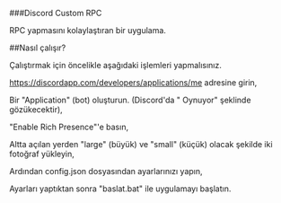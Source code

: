 ###Discord Custom RPC

RPC yapmasını kolaylaştıran bir uygulama.

##Nasıl çalışır?

Çalıştırmak için öncelikle aşağıdaki işlemleri yapmalısınız.

https://discordapp.com/developers/applications/me adresine girin,

Bir "Application" (bot) oluşturun. (Discord'da "<bot ismi> Oynuyor" şeklinde gözükecektir),

"Enable Rich Presence"'e basın,

Altta açılan yerden "large" (büyük) ve "small" (küçük) olacak şekilde iki fotoğraf yükleyin,

Ardından config.json dosyasından ayarlarınızı yapın,

Ayarları yaptıktan sonra "baslat.bat" ile uygulamayı başlatın.